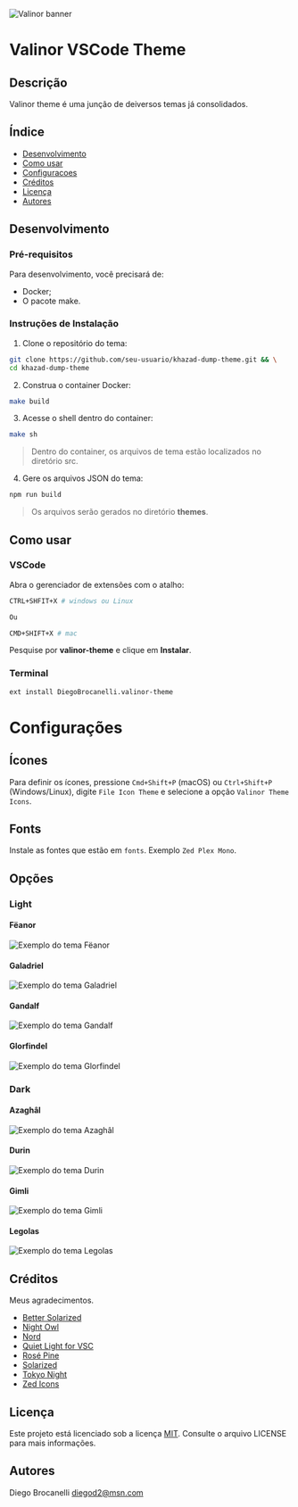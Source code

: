 ![Valinor banner](https://raw.githubusercontent.com/Diego-Brocanelli/valinor-theme/refs/heads/main/assets/valinor-banner.png)

# Valinor VSCode Theme

## Descrição

Valinor theme é uma junção de deiversos temas já consolidados.

## Índice

- [Desenvolvimento](#desenvolvimento)
- [Como usar](#como-usar)
- [Configuracoes](#configurações)
- [Créditos](#créditos)
- [Licença](#licença)
- [Autores](#autores)

## Desenvolvimento

### Pré-requisitos

Para desenvolvimento, você precisará de:

- Docker;
- O pacote make.

### Instruções de Instalação

1. Clone o repositório do tema:

```bash
git clone https://github.com/seu-usuario/khazad-dump-theme.git && \
cd khazad-dump-theme
```

2. Construa o container Docker:

```bash
make build
```

3. Acesse o shell dentro do container:

```bash
make sh
```

> Dentro do container, os arquivos de tema estão localizados no diretório src.

4. Gere os arquivos JSON do tema:

```bash
npm run build
```

> Os arquivos serão gerados no diretório **themes**.

## Como usar

### VSCode

Abra o gerenciador de extensões com o atalho:

```bash
CTRL+SHFIT+X # windows ou Linux

Ou

CMD+SHIFT+X # mac
```

Pesquise por **valinor-theme** e clique em **Instalar**.

### Terminal

```bash
ext install DiegoBrocanelli.valinor-theme
```

# Configurações

## Ícones

Para definir os ícones, pressione `Cmd+Shift+P` (macOS) ou `Ctrl+Shift+P` (Windows/Linux), digite `File Icon Theme` e selecione a opção `Valinor Theme Icons`.

## Fonts

Instale as fontes que estão em `fonts`. Exemplo `Zed Plex Mono`.

## Opções

### Light

#### Fëanor

![Exemplo do tema Fëanor](https://github.com/Diego-Brocanelli/valinor-theme/raw/HEAD/assets/themes/feanor.png)

#### Galadriel

![Exemplo do tema Galadriel](https://github.com/Diego-Brocanelli/valinor-theme/raw/HEAD/assets/themes/galadriel.png)

#### Gandalf

![Exemplo do tema Gandalf](https://github.com/Diego-Brocanelli/valinor-theme/raw/HEAD/assets/themes/gandalf.png)

#### Glorfindel

![Exemplo do tema Glorfindel](https://github.com/Diego-Brocanelli/valinor-theme/raw/HEAD/assets/themes/glorfindel.png)

### Dark

#### Azaghâl

![Exemplo do tema Azaghâl](https://github.com/Diego-Brocanelli/valinor-theme/raw/HEAD/assets/themes/azaghal.png)

#### Durin

![Exemplo do tema Durin](https://github.com/Diego-Brocanelli/valinor-theme/raw/HEAD/assets/themes/durin.png)

#### Gimli

![Exemplo do tema Gimli](https://github.com/Diego-Brocanelli/valinor-theme/raw/HEAD/assets/themes/gimli.png)

#### Legolas

![Exemplo do tema Legolas](https://github.com/Diego-Brocanelli/valinor-theme/raw/HEAD/assets/themes/legolas.png)

## Créditos

Meus agradecimentos.

- [Better Solarized](https://marketplace.visualstudio.com/items?itemName=ginfuru.ginfuru-better-solarized-dark-theme)
- [Night Owl](https://marketplace.visualstudio.com/items?itemName=sdras.night-owl)
- [Nord](https://marketplace.visualstudio.com/items?itemName=arcticicestudio.nord-visual-studio-code)
- [Quiet Light for VSC](https://marketplace.visualstudio.com/items?itemName=onecrayon.theme-quietlight-vsc)
- [Rosé Pine](https://marketplace.visualstudio.com/items?itemName=mvllow.rose-pine)
- [Solarized](https://marketplace.visualstudio.com/items?itemName=ryanolsonx.solarized)
- [Tokyo Night](https://marketplace.visualstudio.com/items?itemName=enkia.tokyo-night)
- [Zed Icons](https://github.com/zed-industries/zed)

## Licença

Este projeto está licenciado sob a licença [MIT](https://github.com/Diego-Brocanelli/khazad-dump-theme/blob/main/LICENSE). Consulte o arquivo LICENSE para mais informações.

## Autores

Diego Brocanelli <diegod2@msn.com>